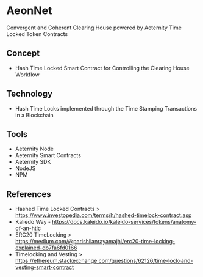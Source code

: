 # AeonNet
Convergent and Coherent Clearing House powered by Aeternity Time Locked Token Contracts

## Concept
- Hash Time Locked Smart Contract for Controlling the Clearing House Workflow

## Technology
- Hash Time Locks implemented through the Time Stamping Transactions in a Blockchain

## Tools
- Aeternity Node
- Aeternity Smart Contracts
- Aeternity SDK
- NodeJS
- NPM

## References
- Hashed Time Locked Contracts > https://www.investopedia.com/terms/h/hashed-timelock-contract.asp
- Kaliedo Way - https://docs.kaleido.io/kaleido-services/tokens/anatomy-of-an-htlc
- ERC20 TimeLocking > https://medium.com/@parishilanrayamajhi/erc20-time-locking-explained-db7fa6fd0166
- Timelocking and Vesting > https://ethereum.stackexchange.com/questions/62126/time-lock-and-vesting-smart-contract
